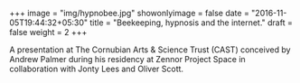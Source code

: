 +++
image = "img/hypnobee.jpg"
showonlyimage = false
date = "2016-11-05T19:44:32+05:30"
title = "Beekeeping, hypnosis and the internet."
draft = false
weight = 2
+++
<!--more-->
A presentation at The Cornubian Arts & Science Trust (CAST) conceived by Andrew Palmer during his residency at Zennor Project Space in collaboration with Jonty Lees and Oliver Scott.
